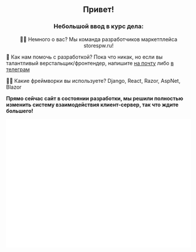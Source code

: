 <h2 align="center"> Привет! </h3> 

<h3 align="center"><b>Небольшой ввод в курс дела:</b></h3>
<p align="center">
🙋‍♀️ Немного о вас? Мы команда разработчиков маркетплейса storespw.ru! 

🌈 Как нам помочь с разработкой? Пока что никак, но если вы талантливый верстальщик/фронтендер, напишите [на почту](mailto:support@yaflay.ru) либо [в телеграм](https://t.me/spermosek)

👩‍💻 Какие фреймворки вы используете? Django, React, Razor, AspNet, Blazor


**Прямо сейчас сайт в состоянии разработки, мы решили полностью изменить систему взаимодействия клиент-сервер, так что ждите большего!**
</p>
<p align="center"><img src="https://raw.githubusercontent.com/PoopStore-Team/.github/main/github-metrics.svg" align="center"></p>
